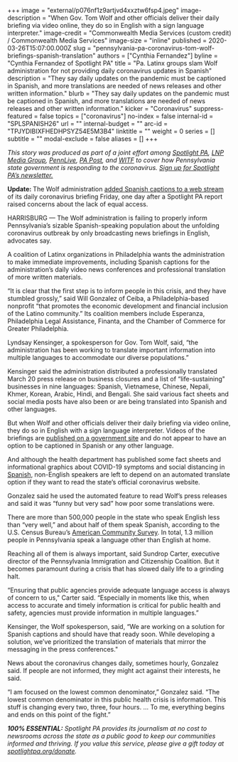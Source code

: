 +++
image = "external/p076nf1z9artjvd4xxztw6fsp4.jpeg"
image-description = "When Gov. Tom Wolf and other officials deliver their daily briefing via video online, they do so in English with a sign language interpreter."
image-credit = "Commonwealth Media Services (custom credit) / Commonwealth Media Services"
image-size = "inline"
published = 2020-03-26T15:07:00.000Z
slug = "pennsylvania-pa-coronavirus-tom-wolf-briefings-spanish-translation"
authors = ["Cynthia Fernandez"]
byline = "Cynthia Fernandez of Spotlight PA"
title = "Pa. Latinx groups slam Wolf administration for not providing daily coronavirus updates in Spanish"
description = "They say daily updates on the pandemic must be captioned in Spanish, and more translations are needed of news releases and other written information."
blurb = "They say daily updates on the pandemic must be captioned in Spanish, and more translations are needed of news releases and other written information."
kicker = "Coronavirus"
suppress-featured = false
topics = ["coronavirus"]
no-index = false
internal-id = "SPLSPANISH26"
url = ""
internal-budget = ""
arc-id = "TPJYDIBIXFHEDHPSYZ54E5M3B4"
linktitle = ""
weight = 0
series = []
subtitle = ""
modal-exclude = false
aliases = []
+++

<i>This story was produced as part of a joint effort among </i><a href="https://www.spotlightpa.org/"><i>Spotlight PA</i></a><i>, </i><a href="https://lancasteronline.com/"><i>LNP Media Group</i></a><i>, </i><a href="https://www.pennlive.com/"><i>PennLive</i></a><i>, </i><a href="https://papost.org/"><i>PA Post</i></a><i>, and </i><a href="https://www.witf.org/"><i>WITF</i></a><i> to cover how Pennsylvania state government is responding to the coronavirus. </i><a href="https://www.spotlightpa.org/newsletters"><i>Sign up for Spotlight PA’s newsletter.</i></a>

<b>Update: </b>The Wolf administration <a href="https://www.inquirer.com/health/coronavirus/spl/pennsylvania-coronavirus-daily-briefings-spanish-captions-20200327.html" target=_blank>added Spanish captions to a web stream</a> of its daily coronavirus briefing Friday, one day after a Spotlight PA report raised concerns about the lack of equal access.

HARRISBURG — The Wolf administration is failing to properly inform Pennsylvania’s sizable Spanish-speaking population about the unfolding coronavirus outbreak by only broadcasting news briefings in English, advocates say.

A coalition of Latinx organizations in Philadelphia wants the administration to make immediate improvements, including Spanish captions for the administration’s daily video news conferences and professional translation of more written materials.

“It is clear that the first step is to inform people in this crisis, and they have stumbled grossly,” said Will Gonzalez of Ceiba, a Philadelphia-based nonprofit “that promotes the economic development and financial inclusion of the Latino community.” Its coalition members include Esperanza, Philadelphia Legal Assistance, Finanta, and the Chamber of Commerce for Greater Philadelphia.

Lyndsay Kensinger, a spokesperson for Gov. Tom Wolf, said, “the administration has been working to translate important information into multiple languages to accommodate our diverse populations.”

Kensinger said the administration distributed a professionally translated March 20 press release on business closures and a list of “life-sustaining" businesses in nine languages: Spanish, Vietnamese, Chinese, Nepali, Khmer, Korean, Arabic, Hindi, and Bengali. She said various fact sheets and social media posts have also been or are being translated into Spanish and other languages.

<script src="https://www.spotlightpa.org/embed.js" async></script><div data-spl-embed-version="1" data-spl-src="https://www.spotlightpa.org/embeds/donate/"></div>

But when Wolf and other officials deliver their daily briefing via video online, they do so in English with a sign language interpreter. Videos of the briefings are <a href="https://pacast.com/m?p=17909">published on a government site</a> and do not appear to have an option to be captioned in Spanish or any other language.

And although the health department has published some fact sheets and informational graphics about COVID-19 symptoms and social distancing in <a href="https://www.health.pa.gov/topics/Documents/Diseases%20and%20Conditions/Coronavirus%20Spread%20Infographic_Spanish.pdf">Spanish</a>, non-English speakers are left to depend on an automated translate option if they want to read the state’s official coronavirus website.

Gonzalez said he used the automated feature to read Wolf’s press releases and said it was “funny but very sad” how poor some translations were.

There are more than 500,000 people in the state who speak English less than “very well,” and about half of them speak Spanish, according to the U.S. Census Bureau’s <a href="https://data.census.gov/cedsci/table?d=ACS%205-Year%20Estimates%20Data%20Profiles&table=DP02&tid=ACSDP5Y2018.DP02&y=2018&g=0400000US42">American Community Survey</a>. In total, 1.3 million people in Pennsylvania speak a language other than English at home.

Reaching all of them is always important, said Sundrop Carter, executive director of the Pennsylvania Immigration and Citizenship Coalition. But it becomes paramount during a crisis that has slowed daily life to a grinding halt.

“Ensuring that public agencies provide adequate language access is always of concern to us," Carter said. “Especially in moments like this, when access to accurate and timely information is critical for public health and safety, agencies must provide information in multiple languages.”

Kensinger, the Wolf spokesperson, said, “We are working on a solution for Spanish captions and should have that ready soon. While developing a solution, we’ve prioritized the translation of materials that mirror the messaging in the press conferences."

News about the coronavirus changes daily, sometimes hourly, Gonzalez said. If people are not informed, they might act against their interests, he said.

“I am focused on the lowest common denominator,” Gonzalez said. “The lowest common denominator in this public health crisis is information. This stuff is changing every two, three, four hours. … To me, everything begins and ends on this point of the fight.”

<i><b>100% ESSENTIAL:</b></i><i> Spotlight PA provides its journalism at no cost to newsrooms across the state as a public good to keep our communities informed and thriving. If you value this service, please give a gift today at </i><a href="https://www.spotlightpa.org/donate"><i>spotlightpa.org/donate</i></a><i>.</i>

<script src="https://www.spotlightpa.org/embed.js" async></script><div data-spl-embed-version="1" data-spl-src="https://www.spotlightpa.org/embeds/tips/?tip_text=Do%20you%20have%20a%20tip%20about%20%3Cb%3Ehow%20Pa.'s%20government%20is%20responding%20to%20the%20coronavirus%3C%2Fb%3E%3F%20Tell%20us."></div>
